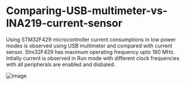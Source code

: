 # Comparing-USB-multimeter-vs-INA219-current-sensor
Using STM32F429 microcontroller current consumptions in low power modes is observed using USB multimeter and compared with current sensor.
Stm32F429 has maximum operating frequency upto 180 MHz.
Intially current is observed in Run mode with different clock frequencies with all peripherals are enabled and disbaled. 

![image](https://user-images.githubusercontent.com/79939325/189425500-2dabe113-2fce-48c3-8453-cdaf3ac83805.png)


